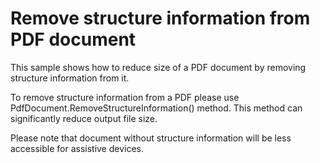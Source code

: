 # Remove structure information from PDF document
This sample shows how to reduce size of a PDF document by removing structure information from it.

To remove structure information from a PDF please use PdfDocument.RemoveStructureInformation() method. This method can significantly reduce output file size. 

Please note that document without structure information will be less accessible for assistive devices.